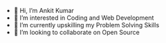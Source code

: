 - 👋 Hi, I’m Ankit Kumar
- 👀 I’m interested in Coding and Web Development
- 🌱 I’m currently upskilling my Problem Solving Skills
- 💞️ I’m looking to collaborate on Open Source

<!---
lazygupta/lazygupta is a ✨ special ✨ repository because its `README.md` (this file) appears on your GitHub profile.
You can click the Preview link to take a look at your changes.
--->

